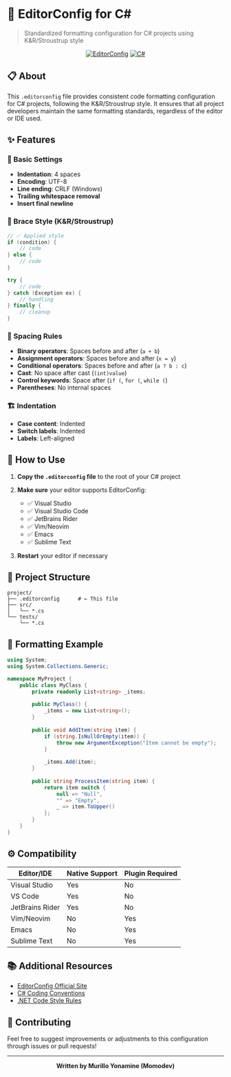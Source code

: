 # 🎨 EditorConfig for C#

> Standardized formatting configuration for C# projects using K&R/Stroustrup style

<div align="center">

[![EditorConfig](https://img.shields.io/badge/EditorConfig-Compatible-green.svg)](https://editorconfig.org/)
[![C#](https://img.shields.io/badge/Language-C%23-blue.svg)](https://docs.microsoft.com/en-us/dotnet/csharp/)

</div>

## 📋 About

This `.editorconfig` file provides consistent code formatting configuration for C# projects, following the K&R/Stroustrup style. It ensures that all project developers maintain the same formatting standards, regardless of the editor or IDE used.

## ✨ Features

### 🔧 Basic Settings
- **Indentation**: 4 spaces
- **Encoding**: UTF-8
- **Line ending**: CRLF (Windows)
- **Trailing whitespace removal**
- **Insert final newline**

### 🎯 Brace Style (K&R/Stroustrup)
```csharp
// ✅ Applied style
if (condition) {
    // code
} else {
    // code
}

try {
    // code
} catch (Exception ex) {
    // handling
} finally {
    // cleanup
}
```

### 📐 Spacing Rules
- **Binary operators**: Spaces before and after (`a + b`)
- **Assignment operators**: Spaces before and after (`x = y`)
- **Conditional operators**: Spaces before and after (`a ? b : c`)
- **Cast**: No space after cast (`(int)value`)
- **Control keywords**: Space after (`if (`, `for (`, `while (`)
- **Parentheses**: No internal spaces

### 🏗️ Indentation
- **Case content**: Indented
- **Switch labels**: Indented
- **Labels**: Left-aligned

## 🚀 How to Use

1. **Copy the `.editorconfig` file** to the root of your C# project
2. **Make sure** your editor supports EditorConfig:
   - ✅ Visual Studio
   - ✅ Visual Studio Code
   - ✅ JetBrains Rider
   - ✅ Vim/Neovim
   - ✅ Emacs
   - ✅ Sublime Text

3. **Restart** your editor if necessary

## 📁 Project Structure

```
project/
├── .editorconfig      # ← This file
├── src/
│   └── *.cs
└── tests/
    └── *.cs
```

## 🎨 Formatting Example

```csharp
using System;
using System.Collections.Generic;

namespace MyProject {
    public class MyClass {
        private readonly List<string> _items;
        
        public MyClass() {
            _items = new List<string>();
        }
        
        public void AddItem(string item) {
            if (string.IsNullOrEmpty(item)) {
                throw new ArgumentException("Item cannot be empty");
            }
            
            _items.Add(item);
        }
        
        public string ProcessItem(string item) {
            return item switch {
                null => "Null",
                "" => "Empty",
                _ => item.ToUpper()
            };
        }
    }
}
```

## ⚙️ Compatibility

|    Editor/IDE   | Native Support | Plugin Required |
|-----------------|----------------|-----------------|
| Visual Studio   |      Yes       |        No       |
| VS Code         |      Yes       |        No       |
| JetBrains Rider |      Yes       |        No       |
| Vim/Neovim      |      No        |        Yes      |
| Emacs           |      No        |        Yes      |
| Sublime Text    |      No        |        Yes      |

## 📚 Additional Resources

- [EditorConfig Official Site](https://editorconfig.org/)
- [C# Coding Conventions](https://docs.microsoft.com/en-us/dotnet/csharp/fundamentals/coding-style/coding-conventions)
- [.NET Code Style Rules](https://docs.microsoft.com/en-us/dotnet/fundamentals/code-analysis/style-rules/)

## 🤝 Contributing

Feel free to suggest improvements or adjustments to this configuration through issues or pull requests!

---

<div align="center">

**Written by Murillo Yonamine (Momodev)**

</div>

